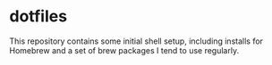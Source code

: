 dotfiles
========
This repository contains some initial shell setup, including installs for Homebrew and a set of brew packages I tend to use regularly.
